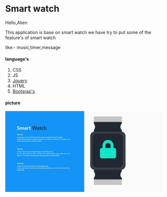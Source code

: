 # Smart watch
 
Hello,Alien

This application is base on smart watch we have try to put some of the feature's of smart watch

like:- music,timer,message
#### language's

1. CSS
2. JS
3. [Jquery](https://Jquery.com "Jquery")
4. HTML
5. [Bootsrap's](https://getbootstrap.com/docs/4.3/getting-started/introduction/ "Bootsrap's!")

#### picture

![screen shoot](https://github.com/shaik80/Smart-watch-v1/blob/master/img/screen-shoot.jpg)
